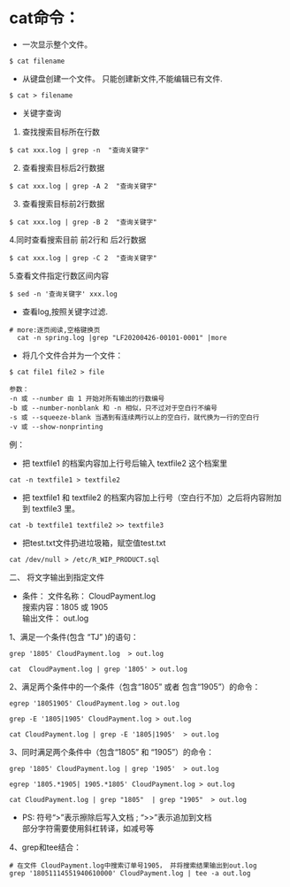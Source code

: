 # cat命令：

* 一次显示整个文件。

```shell
$ cat filename
```

* 从键盘创建一个文件。 只能创建新文件,不能编辑已有文件.

```shell
$ cat > filename  
```

* 关键字查询

1. 查找搜索目标所在行数

```shell
$ cat xxx.log | grep -n  "查询关键字"
```

2. 查看搜索目标后2行数据

```shell
$ cat xxx.log | grep -A 2  "查询关键字"
```

3. 查看搜索目标前2行数据

```shell
$ cat xxx.log | grep -B 2  "查询关键字"
```

4.同时查看搜索目前 前2行和 后2行数据

```shell
$ cat xxx.log | grep -C 2  "查询关键字"
```

5.查看文件指定行数区间内容

```shell
$ sed -n '查询关键字' xxx.log 
```

* 查看log,按照关键字过滤.

```shell
# more:逐页阅读,空格键换页
  cat -n spring.log |grep "LF20200426-00101-0001" |more
```

* 将几个文件合并为一个文件：

```shell
$ cat file1 file2 > file

参数：
-n 或 --number 由 1 开始对所有输出的行数编号
-b 或 --number-nonblank 和 -n 相似，只不过对于空白行不编号
-s 或 --squeeze-blank 当遇到有连续两行以上的空白行，就代换为一行的空白行
-v 或 --show-nonprinting
```

例：

* 把 textfile1 的档案内容加上行号后输入 textfile2 这个档案里

```shell
cat -n textfile1 > textfile2
```

* 把 textfile1 和 textfile2 的档案内容加上行号（空白行不加）之后将内容附加到 textfile3 里。

```shell
cat -b textfile1 textfile2 >> textfile3
```

* 把test.txt文件扔进垃圾箱，赋空值test.txt

```shell
cat /dev/null > /etc/R_WIP_PRODUCT.sql 
``` 

二、 将文字输出到指定文件

* 条件： 文件名称： CloudPayment.log  
  搜索内容：1805 或 1905  
  输出文件： out.log

1、满足一个条件(包含 “TJ”  )的语句：

```shell
grep '1805' CloudPayment.log  > out.log

cat  CloudPayment.log | grep '1805' > out.log
```

2、满足两个条件中的一个条件（包含“1805” 或者 包含“1905”）的命令：

```shell
egrep '18051905' CloudPayment.log > out.log

grep -E '1805|1905' CloudPayment.log > out.log

cat CloudPayment.log | grep -E '1805|1905'  > out.log
```

3、同时满足两个条件中（包含“1805” 和 “1905”）的命令：

```shell
grep '1805' CloudPayment.log | grep '1905'  > out.log

egrep '1805.*1905| 1905.*1805' CloudPayment.log > out.log

cat CloudPayment.log | grep "1805"  | grep "1905"  > out.log
```

* PS: 符号“>”表示擦除后写入文档 ; “>>”表示追加到文档  
  部分字符需要使用斜杠转译，如减号等

4、grep和tee结合：

```shell
# 在文件 CloudPayment.log中搜索订单号1905， 并将搜索结果输出到out.log 
grep '18051114551940610000' CloudPayment.log | tee -a out.log
```